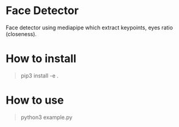 # Face Detector
Face detector using mediapipe which extract keypoints, eyes ratio (closeness).

# How to install
> pip3 install -e .

# How to use
> python3 example.py
